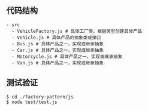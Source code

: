## 代码结构
```shell
- src
  - VehicleFactory.js # 具体工厂类，根据类型创建具体产品
  - Vehicle.js # 具体产品的抽象类或接口
  - Bus.js # 具体产品之一，实现或继承抽象
  - Car.js # 具体产品之一，实现或继承抽象
  - Motorcycle.js # 具体产品之一，实现或继承抽象
  - Van.js # 具体产品之一，实现或继承抽象
```

## 测试验证

```shell
$ cd ./factory-pattern/js
$ node test/test.js
```
